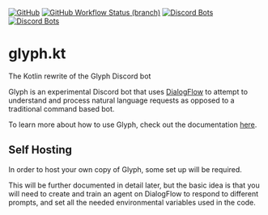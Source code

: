 [![GitHub](https://img.shields.io/github/license/glyph-discord/glyph.kt)](https://github.com/glyph-discord/glyph.kt/blob/master/LICENSE)
[![GitHub Workflow Status (branch)](https://img.shields.io/github/workflow/status/glyph-discord/glyph.kt/Java%20CI/master)](https://github.com/glyph-discord/glyph.kt/actions)
[![Discord Bots](https://discordbots.org/api/widget/status/248186527161516032.svg?noavatar=true)](https://discordbots.org/bot/248186527161516032)
[![Discord Bots](https://discordbots.org/api/widget/servers/248186527161516032.svg?noavatar=true)](https://discordbots.org/bot/248186527161516032)

# glyph.kt

The Kotlin rewrite of the Glyph Discord bot

Glyph is an experimental Discord bot that uses [DialogFlow](https://dialogflow.com/) to attempt to understand and process natural language requests as opposed to a traditional command based bot.

To learn more about how to use Glyph, check out the documentation [here](https://gl.yttr.org/).

## Self Hosting

In order to host your own copy of Glyph, some set up will be required.

This will be further documented in detail later, but the basic idea is that you will need to create and train an agent on DialogFlow to respond to different prompts, and set all the needed environmental variables used in the code.

